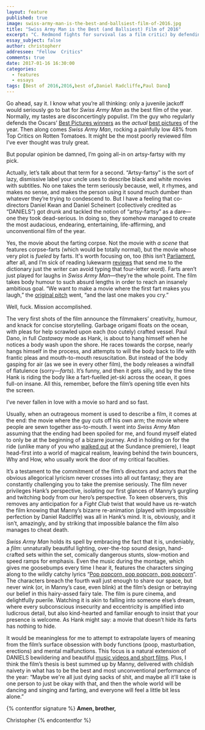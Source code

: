 ```yaml
---
layout: feature
published: true
image: swiss-army-man-is-the-best-and-ballsiest-film-of-2016.jpg
title: "Swiss Army Man is the Best (and Ballsiest) Film of 2016"
excerpt: "C. Redmond fights for survival (as a film critic) by defending the multi-faceted <em>Swiss Army Man</em>."
essay_subject: false
author: christopherr
addressee: "Fellow  Critics"
comments: true
date: 2017-01-16 16:30:00
categories:
  - features
  - essays
tags: [Best of 2016,2016,best of,Daniel Radcliffe,Paul Dano]
---
```

Go ahead, say it. I know what you’re all thinking: only a juvenile jackoff would seriously go to bat for _Swiss Army Man_ as the best film of the year. Normally, my tastes are disconcertingly populist. I’m the guy who regularly defends the Oscars’ [Best Pictures winners](http://www.dearcastandcrew.com/content/2012/3/2/the-artist.html) as the _actual_ [best pictures](http://www.dearcastandcrew.com/content/2012/9/12/argo.html) of the year. Then along comes _Swiss Army Man_, rocking a painfully low 48% from Top Critics on Rotten Tomatoes. It might be the most poorly reviewed film I’ve ever thought was truly great. 

But popular opinion be damned, I’m going all-in on artsy-fartsy with my pick.

Actually, let’s talk about that term for a second. “Artsy-fartsy” is the sort of lazy, dismissive label your uncle uses to describe black and white movies with subtitles. No one takes the term seriously because, well, it rhymes, and makes no sense, and makes the person using it sound much dumber than whatever they’re trying to condescend to. But I have a feeling that co-directors Daniel Kwan and Daniel Scheinert (collectively credited as “DANIELS”) got drunk and tackled the notion of “artsy-fartsy” as a dare—one they took dead-serious. In doing so, they somehow managed to create the most audacious, endearing, entertaining, life-affirming, and unconventional film of the year. 

Yes, the movie about the farting corpse. Not the movie with _a scene_ that features corpse-farts (which would be totally normal), but the movie whose very plot is _fueled_ by farts. It's worth focusing on, too (this isn’t [Parliament](http://www.bbc.com/news/world-us-canada-38037187), after all, and I’m sick of reading lukewarm [reviews](http://variety.com/2016/film/reviews/swiss-army-man-film-review-1201685807/) that send me to the dictionary just the writer can avoid typing that four-letter word). Farts aren’t just played for laughs in _Swiss Army Man_—they’re the whole point. The film takes body humour to such absurd lengths in order to reach an insanely ambitious goal. “We want to make a movie where the first fart makes you laugh,” the [original pitch]() went, “and the last one makes you cry.”  

Well, fuck. Mission accomplished.

The very first shots of the film announce the filmmakers’ creativity, humour, and knack for concise storytelling. Garbage origami floats on the ocean, with pleas for help scrawled upon each (too cutely) crafted vessel. Paul Dano, in full _Castaway_ mode as Hank, is about to hang himself when he notices a body wash upon the shore. He races towards the corpse, nearly hangs himself in the process, and attempts to will the body back to life with frantic pleas and mouth-to-mouth resuscitation. But instead of the body gasping for air (as we see in every other film), the body releases a windfall of flatulence (sorry—_farts_). It’s funny, and then it gets silly, and by the time Hank is riding the body like a fart-fuelled jet-ski across the ocean, it goes full-on insane. All this, remember, before the film’s opening title even hits the screen.

I’ve never fallen in love with a movie so hard and so fast.

Usually, when an outrageous moment is used to describe a film, it comes at the end: the movie where the guy cuts off his own arm; the movie where people are sewn together ass-to-mouth. I went into _Swiss Army Man_ assuming that the ending had been spoiled for me, and found myself elated to only be at the beginning of a bizarre journey. And in holding on for the ride (unlike many of you who [walked out](http://variety.com/2016/film/news/daniel-radcliffe-farting-corpse-swiss-army-man-1201686756/) at the Sundance premiere), I leapt head-first into a world of magical realism, leaving behind the twin bouncers, Why and How, who usually work the door of my critical faculties. 

It’s a testament to the commitment of the film’s directors and actors that the obvious allegorical lyricism never crosses into all out fantasy; they are constantly challenging you to take the premise seriously. The film never privileges Hank’s perspective, isolating our first glances of Manny’s gurgling and twitching body from our hero’s perspective. To keen observers, this removes any anticipation for a _Fight Club_ twist that would have us re-watch the film knowing that Manny’s bizarre re-animation (played with impossible perfection by Daniel Radcliffe) was all in Hank’s mind. It is, obviously, and it isn’t, amazingly, and by striking that impossible balance the film also manages to cheat death. 

_Swiss Army Man_ holds its spell by embracing the fact that it is, undeniably, a _film_: unnaturally beautiful lighting, over-the-top sound design, hand-crafted sets within the set, comically dangerous stunts, slow-motion and speed ramps for emphasis. Even the music during the montage, which gives me goosebumps every time I hear it, features the characters singing along to the wildly catchy lyrics “[Pop popcorn, pop popcorn, pop popcorn](https://www.youtube.com/watch?v=fh8qNRp55rQ)”. The characters breach the fourth wall just enough to share our space, but never wink (or, in Manny’s case, even blink) at the film’s design or betraying our belief in this hairy-assed fairy tale. The film is pure cinema, and delightfully puerile. Watching it is akin to falling into someone else’s dream, where every subconscious insecurity and eccentricity is amplified into ludicrous detail, but also kind-hearted and familiar enough to insist that your presence is welcome. As Hank might say: a movie that doesn’t hide its farts has nothing to hide. 

It would be meaningless for me to attempt to extrapolate layers of meaning from the film’s surface obsession with body functions (poop, masturbation, erections) and mental malfunctions. This focus is a natural extension of DANIELS bewildering and beautiful [music videos and short films](http://www.danieldaniel.us/). Plus, I think the film’s thesis is best summed up by Manny, delivered with childish naivety in what has to be the best and most unconventional performance of the year: “Maybe we're all just dying sacks of shit, and maybe all it'll take is one person to just be okay with that, and then the whole world will be dancing and singing and farting, and everyone will feel a little bit less alone.”

{% contentfor signature %}
**Amen, brother,**

Christopher
{% endcontentfor %}